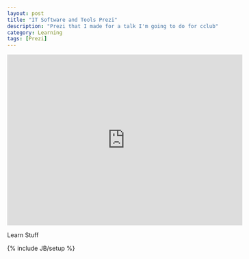 ```yaml
---
layout: post
title: "IT Software and Tools Prezi"
description: "Prezi that I made for a talk I'm going to do for cclub"
category: Learning
tags: [Prezi]
---
```

<iframe id="iframe_container" frameborder="0" webkitallowfullscreen="" mozallowfullscreen="" allowfullscreen="" width="550" height="400" src="https://prezi.com/embed/oqnjbxzpt0jc/?bgcolor=ffffff&amp;lock_to_path=0&amp;autoplay=0&amp;autohide_ctrls=0&amp;PARENT_REQUEST_ID=9a1c979497e74b4d#"></iframe>

Learn Stuff

{% include JB/setup %}
